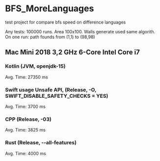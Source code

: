 # BFS_MoreLanguages
test project for compare bfs speed on difference languages 

Any tests: 100000 runs. Area 100x100. Walls generate used same algorith.
On one run: path founds from (1,1) to (98,98)

## Mac Mini 2018 3,2 GHz 6-Core Intel Core i7


### Kotlin (JVM, openjdk-15)
Avg. Time: 27350 ms

### Swift usage Unsafe API, (Release, -O, SWIFT_DISABLE_SAFETY_CHECKS = YES)
Avg. Time: 3700 ms

### CPP (Release, -03)
Avg. Time: 3825 ms

### Rust (Release, --all-features)
Avg. Time: 4000 ms
